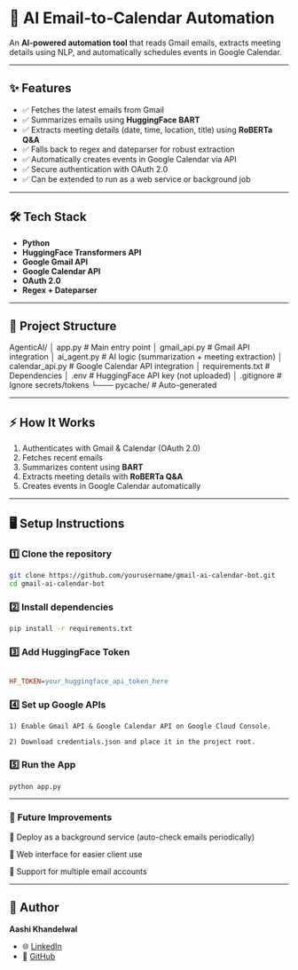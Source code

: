 # 🚀 AI Email-to-Calendar Automation

An **AI-powered automation tool** that reads Gmail emails, extracts meeting details using NLP, and automatically schedules events in Google Calendar.

---

## ✨ Features
- ✅ Fetches the latest emails from Gmail  
- ✅ Summarizes emails using **HuggingFace BART**  
- ✅ Extracts meeting details (date, time, location, title) using **RoBERTa Q&A**  
- ✅ Falls back to regex and dateparser for robust extraction  
- ✅ Automatically creates events in Google Calendar via API  
- ✅ Secure authentication with OAuth 2.0  
- ✅ Can be extended to run as a web service or background job  

---

## 🛠️ Tech Stack
- **Python**
- **HuggingFace Transformers API**
- **Google Gmail API**
- **Google Calendar API**
- **OAuth 2.0**
- **Regex + Dateparser**

---

## 📂 Project Structure
AgenticAI/
│ app.py # Main entry point
│ gmail_api.py # Gmail API integration
│ ai_agent.py # AI logic (summarization + meeting extraction)
│ calendar_api.py # Google Calendar API integration
│ requirements.txt # Dependencies
│ .env # HuggingFace API key (not uploaded)
│ .gitignore # Ignore secrets/tokens
└─── pycache/ # Auto-generated



---

## ⚡ How It Works
1. Authenticates with Gmail & Calendar (OAuth 2.0)  
2. Fetches recent emails  
3. Summarizes content using **BART**  
4. Extracts meeting details with **RoBERTa Q&A**  
5. Creates events in Google Calendar automatically  

---

## 🖥️ Setup Instructions

### 1️⃣ Clone the repository
```bash
git clone https://github.com/yourusername/gmail-ai-calendar-bot.git
cd gmail-ai-calendar-bot
```
### 2️⃣ Install dependencies
```bash
pip install -r requirements.txt
```


### 3️⃣ Add HuggingFace Token
```ini

HF_TOKEN=your_huggingface_api_token_here
```

### 4️⃣ Set up Google APIs
```
1) Enable Gmail API & Google Calendar API on Google Cloud Console.

2) Download credentials.json and place it in the project root.
```

### 5️⃣ Run the App
```bash
python app.py
``` 
---

### 🚀 Future Improvements
🔹 Deploy as a background service (auto-check emails periodically)

🔹 Web interface for easier client use

🔹 Support for multiple email accounts

---

## 👤 Author
**Aashi Khandelwal**  

- 🌐 [LinkedIn](www.linkedin.com/in/aashikhandelwal/)  
- 🐙 [GitHub](https://github.com/Aashikhandelwal05)  
